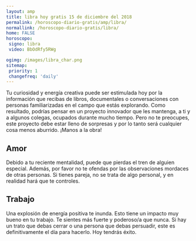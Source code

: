 ```yaml
---
layout: amp
title: libra hoy gratis 15 de diciembre del 2018 
permalink: /horoscopo-diario-gratis/amp/libra/
normallink: /horoscopo-diario-gratis/libra/
home: FALSE
horoscopo:
 signo: libra
 video: BbOdRfy5RWg

ogimg: /images/libra_char.png
sitemap:
 priority: 1
 changefreq: 'daily'
---
```



Tu curiosidad y energía creativa puede ser estimulada hoy por la información que recibas de libros, documentales o conversaciones con personas familiarizadas en el campo que estás explorando. Como resultado, podrías pensar en un proyecto innovador que les mantenga, a ti y a algunos colegas, ocupados durante mucho tiempo. Pero no te preocupes, este proyecto debe estar lleno de sorpresas y por lo tanto será cualquier cosa menos aburrido. ¡Manos a la obra!

## Amor

Debido a tu reciente mentalidad, puede que pierdas el tren de alguien especial. Además, por favor no te ofendas por las observaciones mordaces de otras personas. Si tienes pareja, no se trata de algo personal, y en realidad hará que te controles.

## Trabajo

Una explosión de energía positiva te inunda. Esto tiene un impacto muy bueno en tu trabajo. Te sientes más fuerte y poderoso/a que nunca. Si hay un trato que debas cerrar o una persona que debas persuadir, este es definitivamente el día para hacerlo. Hoy tendrás éxito.